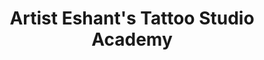 ---
title: "Artist Eshant's Tattoo Studio Academy"
url: /bathinda/artist-eshants-tattoo-studio-academy/
shop: Tattoo
---